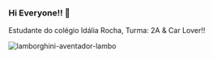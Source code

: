 ### Hi Everyone!! 👋
Estudante do colégio Idália Rocha, Turma: 2A &
Car Lover!!

![lamborghini-aventador-lambo](https://user-images.githubusercontent.com/127758763/236856421-2363cd50-8103-43f1-af1b-56627f6c8b66.gif)
